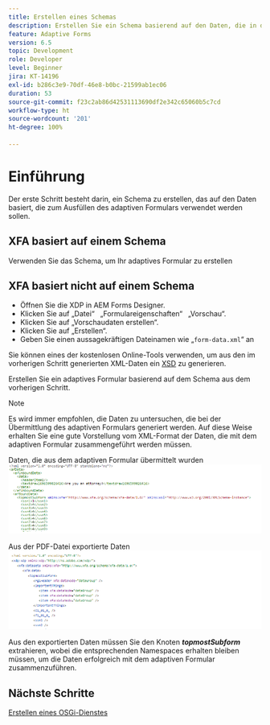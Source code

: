 ```yaml
---
title: Erstellen eines Schemas
description: Erstellen Sie ein Schema basierend auf den Daten, die in das adaptive Formular importiert werden müssen
feature: Adaptive Forms
version: 6.5
topic: Development
role: Developer
level: Beginner
jira: KT-14196
exl-id: b286c3e9-70df-46e8-b0bc-21599ab1ec06
duration: 53
source-git-commit: f23c2ab86d42531113690df2e342c65060b5c7cd
workflow-type: ht
source-wordcount: '201'
ht-degree: 100%

---
```


# Einführung

Der erste Schritt besteht darin, ein Schema zu erstellen, das auf den Daten basiert, die zum Ausfüllen des adaptiven Formulars verwendet werden sollen.

## XFA basiert auf einem Schema

Verwenden Sie das Schema, um Ihr adaptives Formular zu erstellen

## XFA basiert nicht auf einem Schema

* Öffnen Sie die XDP in AEM Forms Designer.
* Klicken Sie auf „Datei“   „Formulareigenschaften“   „Vorschau“.
* Klicken Sie auf „Vorschaudaten erstellen“.
* Klicken Sie auf „Erstellen“.
* Geben Sie einen aussagekräftigen Dateinamen wie „`form-data.xml`“ an

Sie können eines der kostenlosen Online-Tools verwenden, um aus den im vorherigen Schritt generierten XML-Daten ein [XSD](https://www.freeformatter.com/xsd-generator.html) zu generieren.

Erstellen Sie ein adaptives Formular basierend auf dem Schema aus dem vorherigen Schritt.

>[!NOTE]
>Es wird immer empfohlen, die Daten zu untersuchen, die bei der Übermittlung des adaptiven Formulars generiert werden. Auf diese Weise erhalten Sie eine gute Vorstellung vom XML-Format der Daten, die mit dem adaptiven Formular zusammengeführt werden müssen.

Daten, die aus dem adaptiven Formular übermittelt wurden
![submitted-data](./assets/af-submitted-data.png)

Aus der PDF-Datei exportierte Daten
![exported-data](./assets/exported-data.png)

Aus den exportierten Daten müssen Sie den Knoten **_topmostSubform_** extrahieren, wobei die entsprechenden Namespaces erhalten bleiben müssen, um die Daten erfolgreich mit dem adaptiven Formular zusammenzuführen.

## Nächste Schritte

[Erstellen eines OSGi-Dienstes](./create-osgi-service.md)
